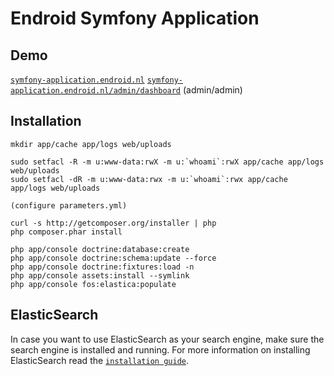 Endroid Symfony Application
===========================

Demo
----

[`symfony-application.endroid.nl`](http://symfony-application.endroid.nl/)
[`symfony-application.endroid.nl/admin/dashboard`](http://symfony-application.endroid.nl/admin/dashboard) (admin/admin)

Installation
------------

    mkdir app/cache app/logs web/uploads

    sudo setfacl -R -m u:www-data:rwX -m u:`whoami`:rwX app/cache app/logs web/uploads
    sudo setfacl -dR -m u:www-data:rwx -m u:`whoami`:rwx app/cache app/logs web/uploads

    (configure parameters.yml)

    curl -s http://getcomposer.org/installer | php
    php composer.phar install

    php app/console doctrine:database:create
    php app/console doctrine:schema:update --force
    php app/console doctrine:fixtures:load -n
    php app/console assets:install --symlink
    php app/console fos:elastica:populate

ElasticSearch
-------------

In case you want to use ElasticSearch as your search engine, make sure the
search engine is installed and running. For more information on installing
ElasticSearch read the [`installation guide`](http://www.elasticsearch.org/guide/reference/setup/installation/).
